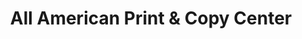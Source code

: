 ---
title: "All American Print & Copy Center"
url: /red-bank/all-american-print-und-copy-center/
shop: Kopieren
---